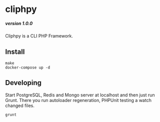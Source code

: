 cliphpy
=======

##### version 1.0.0

Cliphpy is a CLI PHP Framework.

Install
-------

```
make
docker-compose up -d
```

Developing
----------
Start PostgreSQL, Redis and Mongo server at localhost and then just run Grunt.
There you run autoloader regeneration, PHPUnit testing a watch changed files.

```
grunt
```
